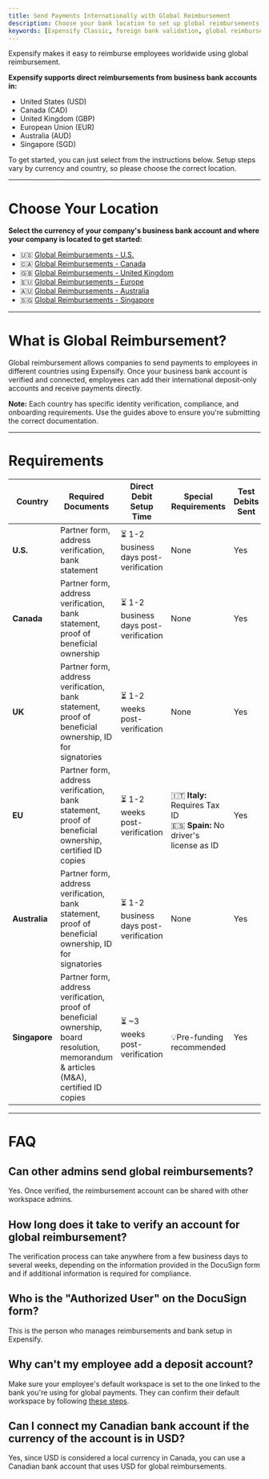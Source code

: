 ```yaml
---
title: Send Payments Internationally with Global Reimbursement
description: Choose your bank location to set up global reimbursements in Expensify.
keywords: [Expensify Classic, foreign bank validation, global reimbursement, United States, Canada, Europe, Singapore, Australia, United Kingdom, international reimbursements]
---
```


Expensify makes it easy to reimburse employees worldwide using global reimbursement.

**Expensify supports direct reimbursements from business bank accounts in:**
- United States (USD)
- Canada (CAD)
- United Kingdom (GBP)
- European Union (EUR)
- Australia (AUD)
- Singapore (SGD)

To get started, you can just select from the instructions below. Setup steps vary by currency and country, so please choose the correct location.

---

# Choose Your Location

**Select the currency of your company's business bank account and where your company is located to get started:**
- 🇺🇸 [Global Reimbursements - U.S.](https://help.expensify.com/articles/expensify-classic/bank-accounts-and-payments/payments/Global-Reimbursement-US)
- 🇨🇦 [Global Reimbursements - Canada](https://help.expensify.com/articles/expensify-classic/bank-accounts-and-payments/payments/Global-Reimbursement-Canada)
- 🇬🇧 [Global Reimbursements - United Kingdom](https://help.expensify.com/articles/expensify-classic/bank-accounts-and-payments/payments/Global-Reimbursement-UK)
- 🇪🇺 [Global Reimbursements - Europe](https://help.expensify.com/articles/expensify-classic/bank-accounts-and-payments/payments/Global-Reimbursement-EU)
- 🇦🇺 [Global Reimbursements - Australia](https://help.expensify.com/articles/expensify-classic/bank-accounts-and-payments/payments/Global-Reimbursement-Australia)
- 🇸🇬 [Global Reimbursements - Singapore](https://help.expensify.com/articles/expensify-classic/bank-accounts-and-payments/payments/Global-Reimbursement-Singapore)

---

# What is Global Reimbursement?

Global reimbursement allows companies to send payments to employees in different countries using Expensify. Once your business bank account is verified and connected, employees can add their international deposit-only accounts and receive payments directly.

**Note:** Each country has specific identity verification, compliance, and onboarding requirements. Use the guides above to ensure you're submitting the correct documentation.

---

# Requirements

| Country         | Required Documents                                                                 | Direct Debit Setup Time             | Special Requirements | Test Debits Sent |
|----------------|--------------------------------------------------------------------------------------|-------------------------------------|----------------------|------------------|
| **U.S.**        | Partner form, address verification, bank statement                                 | ⏳ 1-2 business days post-verification | None                | Yes              |
| **Canada**      | Partner form, address verification, bank statement, proof of beneficial ownership  | ⏳ 1-2 business days post-verification | None              | Yes              |
| **UK**          | Partner form, address verification, bank statement, proof of beneficial ownership, ID for signatories | ⏳ 1-2 weeks post-verification | None                | Yes              |
| **EU**          | Partner form, address verification, bank statement, proof of beneficial ownership, certified ID copies | ⏳ 1-2 weeks post-verification | <br>🇮🇹 **Italy:** Requires Tax ID<br>🇪🇸 **Spain:** No driver's license as ID | Yes              |
| **Australia**   | Partner form, address verification, bank statement, proof of beneficial ownership, ID for signatories | ⏳ 1-2 business days post-verification | None              | Yes              |
| **Singapore**   | Partner form, address verification, proof of beneficial ownership, board resolution, memorandum & articles (M&A), certified ID copies | ⏳ ~3 weeks post-verification | <br>💡Pre-funding recommended | Yes               |


---

# FAQ

## Can other admins send global reimbursements?
Yes. Once verified, the reimbursement account can be shared with other workspace admins.

## How long does it take to verify an account for global reimbursement?
The verification process can take anywhere from a few business days to several weeks, depending on the information provided in the DocuSign form and if additional information is required for compliance.

## Who is the "Authorized User" on the DocuSign form?
This is the person who manages reimbursements and bank setup in Expensify.

## Why can't my employee add a deposit account?
Make sure your employee's default workspace is set to the one linked to the bank you're using for global payments. They can confirm their default workspace by following [these steps](https://help.expensify.com/articles/expensify-classic/workspaces/Navigate-multiple-workspaces).

## Can I connect my Canadian bank account if the currency of the account is in USD? 
Yes, since USD is considered a local currency in Canada, you can use a Canadian bank account that uses USD for global reimbursements. 

